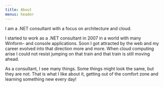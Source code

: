 ```yaml
---
title: About
menus: header
---
```


I am a .NET consultant with a focus on architecture and cloud. 

I started to work as a .NET consultant in 2007 in a world with many Winform- and console applications. Soon I got attracted by the web and my career evolved into that direction more and more. When cloud computing arise I could not resist jumping on that train and that train is still moving ahead.

As a consultant, I see many things. Some things might look the same, but they are not. That is what I like about it, getting out of the comfort zone and learning something new every day!
